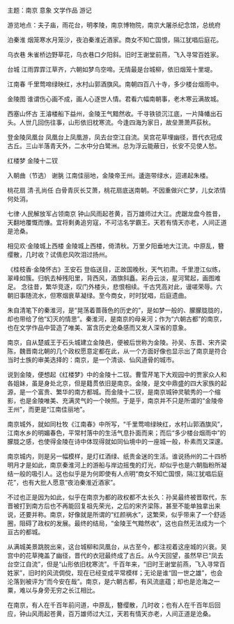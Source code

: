 主题：南京 意象 文学作品 游记

游览地点：夫子庙，雨花台，明孝陵，南京博物院，南京大屠杀纪念馆，总统府

泊秦淮
烟笼寒水月笼沙，夜泊秦淮近酒家。商女不知亡国恨，隔江犹唱后庭花。

乌衣巷
朱雀桥边野草花，乌衣巷口夕阳斜。旧时王谢堂前燕，飞入寻常百姓家。

台城
江雨霏霏江草齐，六朝如梦鸟空啼。无情最是台城柳，依旧烟笼十里堤。

江南春
千里莺啼绿映红，水村山郭酒旗风。南朝四百八十寺，多少楼台烟雨中。

金陵图
谁谓伤心画不成，画人心逐世人情。君看六幅南朝事，老木寒云满故城。

西塞山怀古
王濬楼船下益州，金陵王气黯然收。千寻铁锁沉江底，一片降幡出石头。人世几回伤往事，山形依旧枕寒流。今逢四海为家日，故垒萧萧芦荻秋。

登金陵凤凰台
凤凰台上凤凰游，凤去台空江自流。吴宫花草埋幽径，晋代衣冠成古丘。三山半落青天外，二水中分白鹭洲。总为浮云能蔽日，长安不见使人愁。

红楼梦 金陵十二钗

入朝曲（节选） 谢朓
江南佳丽地，金陵帝王州。逶迤带绿水，迢递起朱楼。

桃花扇 清·孔尚任
白骨青灰长艾萧，桃花扇底送南朝。不因重做兴亡梦，儿女浓情何处消。

七律·人民解放军占领南京
钟山风雨起苍黄，百万雄师过大江。虎踞龙盘今胜昔，天翻地覆慨而慷。宜将剩勇追穷寇，不可沽名学霸王。天若有情天亦老，人间正道是沧桑。

相见欢·金陵城上西楼
金陵城上西楼，倚清秋。万里夕阳垂地大江流。中原乱，簪缨散，几时收？试倩悲风吹泪过扬州。

《桂枝香·金陵怀古》王安石
登临送目，正故国晚秋，天气初肃。千里澄江似练，翠峰如簇。归帆去棹残阳里，背西风，酒旗斜矗。彩舟云淡，星河鹭起，画图难足。
念往昔，繁华竞逐，叹门外楼头，悲恨相续。千古凭高对此，谩嗟荣辱。六朝旧事随流水，但寒烟衰草凝绿。至今商女，时时犹唱，后庭遗曲。



朱自清笔下的秦淮河，是“晃荡着蔷薇色的历史的”，是如梦一般的、朦朦胧胧的，却也带给了他“幻灭的情思”。秦淮河，是南京的母亲河；作为“六朝古都”的南京，也在文学作品中营造了唯美、富含历史沧桑感而又发人深省的意象。

南京，自从楚威王于石头城建立金陵邑，便被后世称为金陵。孙吴、东晋、宋齐梁陈，魏晋南北朝的几个政权愿意定都在此，从一个方面好像也显示出了南京是符合当时士族的审美选择的：南京，是一个清谈、仙风道骨的城市。

说到金陵，便想起《红楼梦》中的金陵十二钗。曹雪芹笔下大观园中的贾家众人和各姐妹，虽是身处北京，但是籍贯依旧是南京。金陵，是文中鼎盛的四大家族的起源，是一个富贵、繁华的南方都城。而金陵十二钗，是南京城钟灵毓秀的一个缩影，也是金陵唯美、充满灵气的一个映照。于是乎，南京并不只是所谓的“金陵帝王州”，而更是“江南佳丽地”。

南京城外，就如同杜牧《江南春》中所写，“千里莺啼绿映红，水村山郭酒旗风”，江南水乡的明媚春色，平常村落中的生活气息扑面而来；而后“多少楼台烟雨中”的朦胧之感，也使得金陵在诗中体现得就如同仙境中的一座城一般，朴素而又深邃。

南京城内，则是另一幅模样，是灯红酒绿、纸贵金迷的生活。谁说扬州的二十四桥明月才是如此，南京秦淮河上的游船与岸边摇曳的灯光，却似乎也是六朝脂粉所凝结一般的吸引人。这也似乎是为何即使有人点明“商女不知亡国恨，隔江犹唱后庭花”，也有大批人愿意“夜泊秦淮近酒家”。

不过也正是因为如此，似乎在南京为都的政权都不太长久：孙吴最终被晋取代，东晋被打到南方后也不再能回复祖先荣光，之后的宋齐梁陈，甚至不能单独拿出来说，还要并称。南京，好像就是所谓的“红颜祸水”，这繁荣，似乎带来了一个舒适圈，阻碍了政权的发展。最终的结局，“金陵王气黯然收”，这也自然无法成为一个亘古的都城。

从满城美景跳脱出来，这台城柳和凤凰台，从古至今，都注视着这座城的兴衰。吴宫中的花草掩盖了幽径，晋代的衣冠最终成了古丘。从今天回望，虽然早已“凤去台空江自流”，但是“山形依旧枕寒流”。千百年来，“旧时王谢堂前燕，飞入寻常百姓家”，旧时的风流倜傥，现在已经变成平常模样；无论是谁“固一世之雄”，也会沦落到被评为“而今安在哉”。南京，是六朝古都，有风流底蕴；却也是沧海之一粟，难以与身旁无穷之长江相比。

在南京，有人在千百年前问道，中原乱，簪缨散，几时收；也有人在千百年后回应，钟山风雨起苍黄，百万雄师过大江，天若有情天亦老，人间正道是沧桑。
